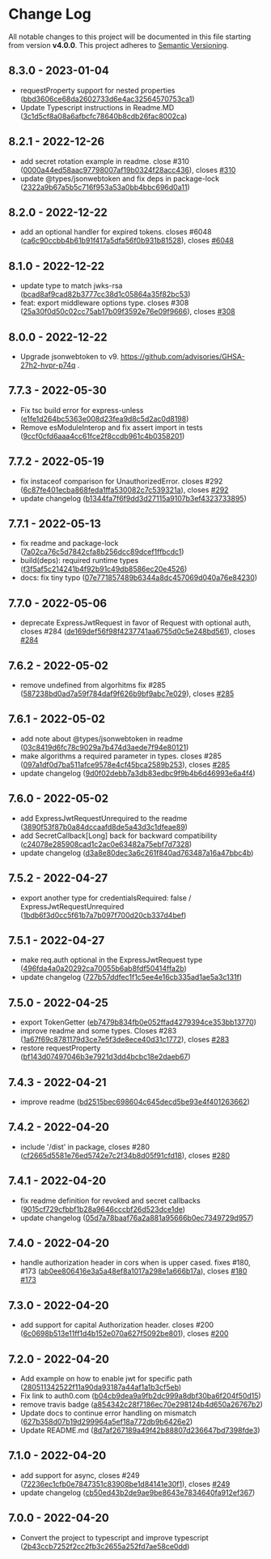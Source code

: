 # Change Log

All notable changes to this project will be documented in this file starting from version **v4.0.0**.
This project adheres to [Semantic Versioning](http://semver.org/).

## 8.3.0 - 2023-01-04

- requestProperty support for nested properties ([bbd3606ce68da2602733d6e4ac32564570753ca1](https://github.com/auth0/express-jwt/commit/bbd3606ce68da2602733d6e4ac32564570753ca1))
- Update Typescript instructions in Readme.MD ([3c1d5cf8a08a6afbcfc78640b8cdb26fac8002ca](https://github.com/auth0/express-jwt/commit/3c1d5cf8a08a6afbcfc78640b8cdb26fac8002ca))

## 8.2.1 - 2022-12-26

- add secret rotation example in readme. close #310 ([0000a44ed58aac97798007af19b0324f28acc436](https://github.com/auth0/express-jwt/commit/0000a44ed58aac97798007af19b0324f28acc436)), closes [#310](https://github.com/auth0/express-jwt/issues/310)
- update @types/jsonwebtoken and fix deps in package-lock ([2322a9b67a5b5c716f953a53a0bb4bbc696d0a11](https://github.com/auth0/express-jwt/commit/2322a9b67a5b5c716f953a53a0bb4bbc696d0a11))

## 8.2.0 - 2022-12-22

- add an optional handler for expired tokens. closes #6048 ([ca6c90ccbb4b61b91f417a5dfa56f0b931b81528](https://github.com/auth0/express-jwt/commit/ca6c90ccbb4b61b91f417a5dfa56f0b931b81528)), closes [#6048](https://github.com/auth0/express-jwt/issues/6048)

## 8.1.0 - 2022-12-22

- update type to match jwks-rsa ([bcad8af9cad82b3777cc38d1c05864a35f82bc53](https://github.com/auth0/express-jwt/commit/bcad8af9cad82b3777cc38d1c05864a35f82bc53))
- feat: export middleware options type. closes #308 ([25a30f0d50c02cc75ab17b09f3592e76e09f9666](https://github.com/auth0/express-jwt/commit/25a30f0d50c02cc75ab17b09f3592e76e09f9666)), closes [#308](https://github.com/auth0/express-jwt/issues/308)

## 8.0.0 - 2022-12-22

- Upgrade jsonwebtoken to v9. https://github.com/advisories/GHSA-27h2-hvpr-p74q .

## 7.7.3 - 2022-05-30

- Fix tsc build error for express-unless ([e1fe1d264bc5363e008d23fea9d8c5d2ac0d8198](https://github.com/auth0/express-jwt/commit/e1fe1d264bc5363e008d23fea9d8c5d2ac0d8198))
- Remove esModuleInterop and fix assert import in tests ([9ccf0cfd6aaa4cc61fce2f8ccdb961c4b0358201](https://github.com/auth0/express-jwt/commit/9ccf0cfd6aaa4cc61fce2f8ccdb961c4b0358201))

## 7.7.2 - 2022-05-19

- fix instaceof comparison for UnauthorizedError. closes #292 ([6c87fe401ecba868feda1ffa530082c7c539321a](https://github.com/auth0/express-jwt/commit/6c87fe401ecba868feda1ffa530082c7c539321a)), closes [#292](https://github.com/auth0/express-jwt/issues/292)
- update changelog ([b1344fa7f6f9dd3d27115a9107b3ef4323733895](https://github.com/auth0/express-jwt/commit/b1344fa7f6f9dd3d27115a9107b3ef4323733895))

## 7.7.1 - 2022-05-13

- fix readme and package-lock ([7a02ca76c5d7842cfa8b256dcc89dcef1ffbcdc1](https://github.com/auth0/express-jwt/commit/7a02ca76c5d7842cfa8b256dcc89dcef1ffbcdc1))
- build(deps): required runtime types ([f3f5af5c214241b4f92b91c49db8586ec20e4526](https://github.com/auth0/express-jwt/commit/f3f5af5c214241b4f92b91c49db8586ec20e4526))
- docs: fix tiny typo ([07e771857489b6344a8dc457069d040a76e84230](https://github.com/auth0/express-jwt/commit/07e771857489b6344a8dc457069d040a76e84230))

## 7.7.0 - 2022-05-06

- deprecate ExpressJwtRequest in favor of Request with optional auth, closes #284 ([de169def56f98f4237741aa6755d0c5e248bd561](https://github.com/auth0/express-jwt/commit/de169def56f98f4237741aa6755d0c5e248bd561)), closes [#284](https://github.com/auth0/express-jwt/issues/284)

## 7.6.2 - 2022-05-02

- remove undefined from algorhitms fix #285 ([587238bd0ad7a59f784daf9f626b9bf9abc7e029](https://github.com/auth0/express-jwt/commit/587238bd0ad7a59f784daf9f626b9bf9abc7e029)), closes [#285](https://github.com/auth0/express-jwt/issues/285)

## 7.6.1 - 2022-05-02

- add note about @types/jsonwebtoken in readme ([03c8419d6fc78c9029a7b474d3aede7f94e80121](https://github.com/auth0/express-jwt/commit/03c8419d6fc78c9029a7b474d3aede7f94e80121))
- make algorithms a required parameter in types. closes #285 ([097a1df0d7ba511afce9578e4cf45bca2589b253](https://github.com/auth0/express-jwt/commit/097a1df0d7ba511afce9578e4cf45bca2589b253)), closes [#285](https://github.com/auth0/express-jwt/issues/285)
- update changelog ([9d0f02debb7a3db83edbc9f9b4b6d46993e6a4f4](https://github.com/auth0/express-jwt/commit/9d0f02debb7a3db83edbc9f9b4b6d46993e6a4f4))

## 7.6.0 - 2022-05-02

- add ExpressJwtRequestUnrequired to the readme ([3890f53f87b0a84dccaafd8de5a43d3c1dfeae89](https://github.com/auth0/express-jwt/commit/3890f53f87b0a84dccaafd8de5a43d3c1dfeae89))
- add SecretCallback[Long] back for backward compatibility ([c24078e285908cad1c2ac0e63482a75ebf7d7328](https://github.com/auth0/express-jwt/commit/c24078e285908cad1c2ac0e63482a75ebf7d7328))
- update changelog ([d3a8e80dec3a6c261f840ad763487a16a47bbc4b](https://github.com/auth0/express-jwt/commit/d3a8e80dec3a6c261f840ad763487a16a47bbc4b))

## 7.5.2 - 2022-04-27

- export another type for credentialsRequired: false / ExpressJwtRequestUnrequired ([1bdb6f3d0cc5f61b7a7b097f700d20cb337d4bef](https://github.com/auth0/express-jwt/commit/1bdb6f3d0cc5f61b7a7b097f700d20cb337d4bef))

## 7.5.1 - 2022-04-27

- make req.auth optional in the ExpressJwtRequest type ([496fda4a0a20292ca70055b6ab8fdf50414ffa2b](https://github.com/auth0/express-jwt/commit/496fda4a0a20292ca70055b6ab8fdf50414ffa2b))
- update changelog ([727b57ddfec1f1c5ee4e16cb335ad1ae5a3c131f](https://github.com/auth0/express-jwt/commit/727b57ddfec1f1c5ee4e16cb335ad1ae5a3c131f))

## 7.5.0 - 2022-04-25

- export TokenGetter ([eb7479b834fb0e052ffad4279394ce353bb13770](https://github.com/auth0/express-jwt/commit/eb7479b834fb0e052ffad4279394ce353bb13770))
- improve readme and some types. Closes #283 ([1a67f69c8781179d3ce7e5f3de8ece40d31c1772](https://github.com/auth0/express-jwt/commit/1a67f69c8781179d3ce7e5f3de8ece40d31c1772)), closes [#283](https://github.com/auth0/express-jwt/issues/283)
- restore requestProperty ([bf143d07497046b3e7921d3dd4bcbc18e2daeb67](https://github.com/auth0/express-jwt/commit/bf143d07497046b3e7921d3dd4bcbc18e2daeb67))

## 7.4.3 - 2022-04-21

- improve readme ([bd2515bec698604c645decd5be93e4f401263662](https://github.com/auth0/express-jwt/commit/bd2515bec698604c645decd5be93e4f401263662))

## 7.4.2 - 2022-04-20

- include '/dist' in package, closes #280 ([cf2665d5581e76ed5742e7c2f34b8d05f91cfd18](https://github.com/auth0/express-jwt/commit/cf2665d5581e76ed5742e7c2f34b8d05f91cfd18)), closes [#280](https://github.com/auth0/express-jwt/issues/280)

## 7.4.1 - 2022-04-20

- fix readme definition for revoked and secret callbacks ([9015cf729cfbbf1b28a9646cccbf26d523dce1de](https://github.com/auth0/express-jwt/commit/9015cf729cfbbf1b28a9646cccbf26d523dce1de))
- update changelog ([05d7a78baaf76a2a881a95666b0ec7349729d957](https://github.com/auth0/express-jwt/commit/05d7a78baaf76a2a881a95666b0ec7349729d957))

## 7.4.0 - 2022-04-20

- handle authorization header in cors when is upper cased. fixes #180, #173 ([ab0ee806416e3a5a48ef8a1017a298e1a666b17a](https://github.com/auth0/express-jwt/commit/ab0ee806416e3a5a48ef8a1017a298e1a666b17a)), closes [#180](https://github.com/auth0/express-jwt/issues/180) [#173](https://github.com/auth0/express-jwt/issues/173)

## 7.3.0 - 2022-04-20

- add support for capital Authorization header. closes #200 ([6c0698b513e11ff1d4b152e070a627f5092be801](https://github.com/auth0/express-jwt/commit/6c0698b513e11ff1d4b152e070a627f5092be801)), closes [#200](https://github.com/auth0/express-jwt/issues/200)

## 7.2.0 - 2022-04-20

- Add example on how to enable jwt for specific path ([280511342522f11a90da93187a44af1a1b3cf5eb](https://github.com/auth0/express-jwt/commit/280511342522f11a90da93187a44af1a1b3cf5eb))
- Fix link to auth0.com ([b04cb9dea9a9fb2dc999a8dbf30ba6f204f50d15](https://github.com/auth0/express-jwt/commit/b04cb9dea9a9fb2dc999a8dbf30ba6f204f50d15))
- remove travis badge ([a854342c28f7186ec70e298124b4d650a26767b2](https://github.com/auth0/express-jwt/commit/a854342c28f7186ec70e298124b4d650a26767b2))
- Update docs to continue error handling on mismatch ([627b358d07b19d299964a5ef18a772db9b6426e2](https://github.com/auth0/express-jwt/commit/627b358d07b19d299964a5ef18a772db9b6426e2))
- Update README.md ([8d7af267189a49f42b88807d236647bd7398fde3](https://github.com/auth0/express-jwt/commit/8d7af267189a49f42b88807d236647bd7398fde3))

## 7.1.0 - 2022-04-20

- add support for async, closes #249 ([72236ec1cfb0e7847351c83908be1d84141e30f1](https://github.com/auth0/express-jwt/commit/72236ec1cfb0e7847351c83908be1d84141e30f1)), closes [#249](https://github.com/auth0/express-jwt/issues/249)
- update changelog ([cb50ed43b2de9ae9be8643e7834640fa912ef367](https://github.com/auth0/express-jwt/commit/cb50ed43b2de9ae9be8643e7834640fa912ef367))

## 7.0.0 - 2022-04-20

- Convert the project to typescript and improve typescript ([2b43ccb7252f2cc2fb3c2655a252fd7ae58ce0dd](https://github.com/auth0/express-jwt/commit/2b43ccb7252f2cc2fb3c2655a252fd7ae58ce0dd))
